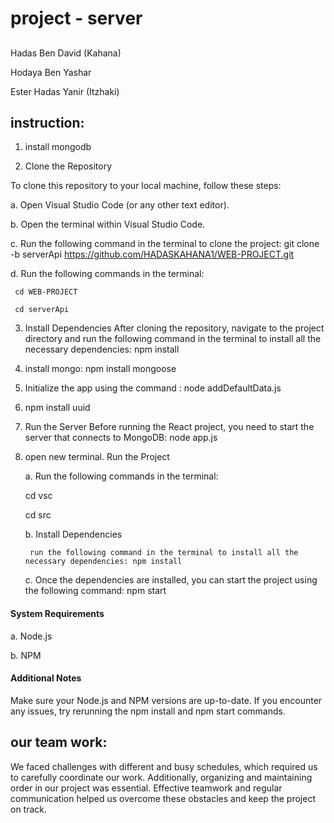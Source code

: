# project - server
##
Hadas Ben David (Kahana)

Hodaya Ben Yashar

Ester Hadas Yanir (Itzhaki)

## instruction:
1. install mongodb
  
2. Clone the Repository

To clone this repository to your local machine, follow these steps:

 a. Open Visual Studio Code (or any other text editor).

 b. Open the terminal within Visual Studio Code.

 c. Run the following command in the terminal to clone the project: git clone -b serverApi https://github.com/HADASKAHANA1/WEB-PROJECT.git


 d. Run the following commands in the terminal: 

     cd WEB-PROJECT
     
     cd serverApi


3. Install Dependencies
After cloning the repository, navigate to the project directory and run the following command in the terminal to install all the necessary dependencies: npm install

4. install mongo: npm install mongoose

5. Initialize the app using the command : node addDefaultData.js

6. npm install uuid

7. Run the Server
Before running the React project, you need to start the server that connects to MongoDB: node app.js

8. open new terminal. Run the Project

    a. Run the following commands in the terminal: 
     
     cd vsc

     cd src

    b. Install Dependencies
    
        run the following command in the terminal to install all the necessary dependencies: npm install

    c. Once the dependencies are installed, you can start the project using the following command: npm start
    

#### System Requirements
 a. Node.js

 b. NPM

#### Additional Notes
Make sure your Node.js and NPM versions are up-to-date.
If you encounter any issues, try rerunning the npm install and npm start commands.


## our team work:
We faced challenges with different and busy schedules, which required us to carefully coordinate our work.
Additionally, organizing and maintaining order in our project was essential.
Effective teamwork and regular communication helped us overcome these obstacles and keep the project on track.




